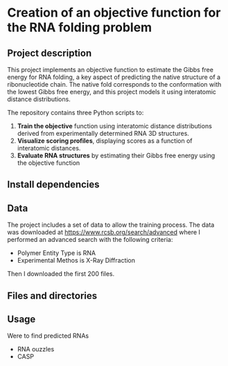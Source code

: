 # Creation of an objective function for the RNA folding problem
## Project description
This project implements an objective function to estimate the Gibbs free energy for RNA folding, a key aspect of predicting the native structure of a ribonucleotide chain. The native fold corresponds to the conformation with the lowest Gibbs free energy, and this project models it using interatomic distance distributions.

The repository contains three Python scripts to:

1. **Train the objective** function using interatomic distance distributions derived from experimentally determined RNA 3D structures.
2. **Visualize scoring profiles**, displaying scores as a function of interatomic distances.
3. **Evaluate RNA structures** by estimating their Gibbs free energy using the objective function

## Install dependencies

## Data
The project includes a set of data to allow the training process. The data was downloaded at https://www.rcsb.org/search/advanced where I performed an advanced search with the following criteria:
- Polymer Entity Type is RNA
- Experimental Methos is X-Ray Diffraction

Then I downloaded the first 200 files.

## Files and directories


## Usage

Were to find predicted RNAs
- RNA ouzzles
- CASP
